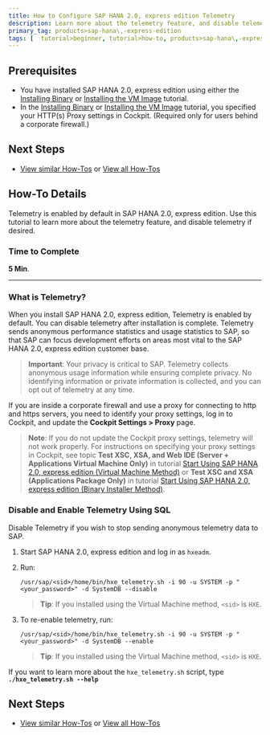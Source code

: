 ```yaml
---
title: How to Configure SAP HANA 2.0, express edition Telemetry
description: Learn more about the telemetry feature, and disable telemetry if desired.
primary_tag: products>sap-hana\,-express-edition 
tags: [  tutorial>beginner, tutorial>how-to, products>sap-hana\,-express-edition  ]
---
```

## Prerequisites
 - You have installed SAP HANA 2.0, express edition using either the [Installing Binary](http://www.sap.com/developer/tutorials/hxe-ua-installing-binary.html) or [Installing the VM Image](http://www.sap.com/developer/tutorials/hxe-ua-installing-vm-image.html) tutorial.
 - In the [Installing Binary](http://www.sap.com/developer/tutorials/hxe-ua-installing-binary.html) or [Installing the VM Image](http://www.sap.com/developer/tutorials/hxe-ua-installing-vm-image.html) tutorial, you specified your HTTP(s) Proxy settings in Cockpit. (Required only for users behind a corporate firewall.)

## Next Steps
 - [View similar How-Tos](http://www.sap.com/developer/tutorials.html) or [View all How-Tos](http://www.sap.com/developer/tutorials.html)

## How-To Details

Telemetry is enabled by default in SAP HANA 2.0, express edition. Use this tutorial to learn more about the telemetry feature, and disable telemetry if desired.


### Time to Complete
**5 Min**.

---

### What is Telemetry?

When you install SAP HANA 2.0, express edition, Telemetry is enabled by default. You can disable telemetry after installation is complete. Telemetry sends anonymous performance statistics and usage statistics to SAP, so that SAP can focus development efforts on areas most vital to the SAP HANA 2.0, express edition customer base.

>**Important**: Your privacy is critical to SAP. Telemetry collects anonymous usage information while ensuring complete privacy. No identifying information or private information is collected, and you can opt out of telemetry at any time.

If you are inside a corporate firewall and use a proxy for connecting to http and https servers, you need to identify your proxy settings, log in to Cockpit, and update the  **Cockpit Settings > Proxy** page.

>**Note**: If you do not update the Cockpit proxy settings, telemetry will not work properly. For instructions on specifying your proxy settings in Cockpit, see topic **Test XSC, XSA, and Web IDE (Server + Applications Virtual Machine Only)** in tutorial [Start Using SAP HANA 2.0, express edition (Virtual Machine Method)](http://www.sap.com/developer/tutorials/hxe-ua-getting-started-vm.html) or **Test XSC and XSA (Applications Package Only)** in tutorial [Start Using SAP HANA 2.0, express edition (Binary Installer Method)](http://www.sap.com/developer/tutorials/hxe-ua-getting-started-binary.html).

### Disable and Enable Telemetry Using SQL

Disable Telemetry if you wish to stop sending anonymous telemetry data to SAP.

1. Start SAP HANA 2.0, express edition and log in as `hxeadm`.

2. Run:
    ```
    /usr/sap/<sid>/home/bin/hxe_telemetry.sh -i 90 -u SYSTEM -p "<your_password>" -d SystemDB --disable
    ```
    >**Tip**: If you installed using the Virtual Machine method, `<sid>` is `HXE`.

3. To re-enable telemetry, run:
    ```
    /usr/sap/<sid>/home/bin/hxe_telemetry.sh -i 90 -u SYSTEM -p "<your_password>" -d SystemDB --enable
    ```
    >**Tip**: If you installed using the Virtual Machine method, `<sid>` is `HXE`.

If you want to learn more about the `hxe_telemetry.sh` script, type **`./hxe_telemetry.sh --help`**

## Next Steps
 - [View similar How-Tos](http://www.sap.com/developer/tutorials.html) or [View all How-Tos](http://www.sap.com/developer/tutorials.html)
